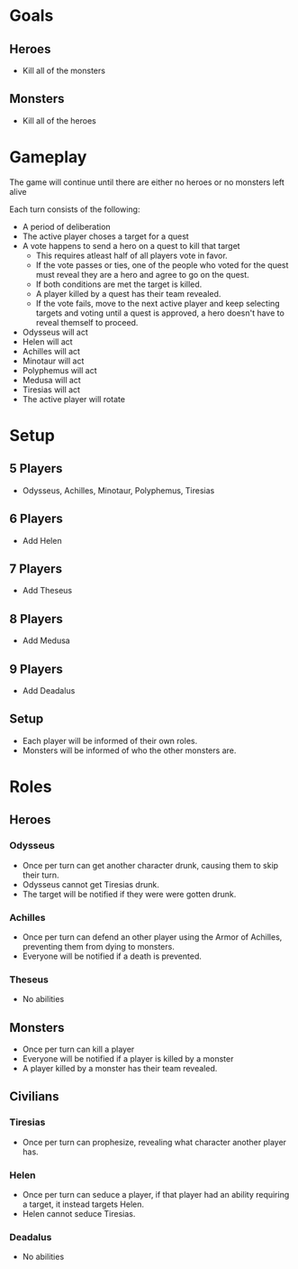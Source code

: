 # Goals

## Heroes

- Kill all of the monsters

## Monsters

- Kill all of the heroes

# Gameplay

The game will continue until there are either no heroes or no monsters left alive

Each turn consists of the following:
- A period of deliberation
- The active player choses a target for a quest
- A vote happens to send a hero on a quest to kill that target
    - This requires atleast half of all players vote in favor. 
    - If the vote passes or ties, one of the people who voted for the quest must reveal they are a hero and agree to go on the quest.
    - If both conditions are met the target is killed.
    - A player killed by a quest has their team revealed.
    - If the vote fails, move to the next active player and keep selecting targets and voting until a quest is approved, a hero doesn't have to reveal themself to proceed.
- Odysseus will act
- Helen will act
- Achilles will act
- Minotaur will act
- Polyphemus will act
- Medusa will act
- Tiresias will act
- The active player will rotate

# Setup

## 5 Players

- Odysseus, Achilles, Minotaur, Polyphemus, Tiresias

## 6 Players

- Add Helen

## 7 Players

- Add Theseus

## 8 Players

- Add Medusa

## 9 Players

- Add Deadalus

## Setup

- Each player will be informed of their own roles.
- Monsters will be informed of who the other monsters are.

# Roles

## Heroes

### Odysseus

- Once per turn can get another character drunk, causing them to skip their turn.
- Odysseus cannot get Tiresias drunk.
- The target will be notified if they were were gotten drunk.

### Achilles

- Once per turn can defend an other player using the Armor of Achilles, preventing them from dying to monsters.
- Everyone will be notified if a death is prevented.

### Theseus

- No abilities

## Monsters

- Once per turn can kill a player
- Everyone will be notified if a player is killed by a monster
- A player killed by a monster has their team revealed.

## Civilians

### Tiresias

- Once per turn can prophesize, revealing what character another player has.

### Helen

- Once per turn can seduce a player, if that player had an ability requiring a target, it instead targets Helen.
- Helen cannot seduce Tiresias.

### Deadalus

- No abilities

